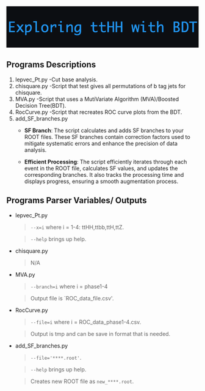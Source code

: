<img src="https://github.com/JOTELLECHEA/Exploring-ttHH-with-BDT/blob/master/Exploring_ttHH_with_BDT.png">

## Programs Descriptions
   1. lepvec_Pt.py
      -Cut base analysis.
   2. chisquare.py
      -Script that test gives all permutations of b tag jets for chisquare.
   3. MVA.py
      -Script that uses a MutiVariate Algorithm (MVA)/Boosted Decision Tree(BDT).
   5. RocCurve.py
      -Script that recreates ROC curve plots from the BDT.
   6. add_SF_branches.py
      - **SF Branch**: The script calculates and adds SF branches to your ROOT files. These SF branches contain correction factors used to mitigate systematic errors and enhance the precision of data analysis.
      
      - **Efficient Processing**: The script efficiently iterates through each event in the ROOT file, calculates SF values, and updates the corresponding branches. It also tracks the processing time and displays progress, ensuring a smooth augmentation process.


## Programs Parser Variables/ Outputs

- lepvec_Pt.py
  >`--x=i` where  i = 1-4: ttHH,ttbb,ttH,ttZ.
  
  >`--help` brings up help.
- chisquare.py
  >N/A
- MVA.py
  >`--branch=i` where i = phase1-4
  
  >Output file is `ROC_data_file.csv'.
- RocCurve.py
  >`--file=i` where  i = ROC_data_phase1-4.csv.

  >Output is tmp and can be save in format that is needed.
- add_SF_branches.py
  >`--file='****.root'`.
  
  >`--help` brings up help.
  
  >Creates new ROOT file as `new_****.root`.



  
